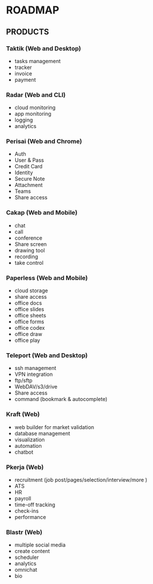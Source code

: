 # ROADMAP

## PRODUCTS

### Taktik (Web and Desktop)
- tasks management
- tracker
- invoice
- payment

### Radar (Web and CLI)
- cloud monitoring
- app monitoring
- logging
- analytics

### Perisai (Web and Chrome)
- Auth
- User & Pass
- Credit Card
- Identity
- Secure Note
- Attachment
- Teams
- Share access

### Cakap (Web and Mobile)
- chat
- call
- conference
- Share screen
- drawing tool
- recording
- take control

### Paperless (Web and Mobile)
- cloud storage
- share access
- office docs
- office slides
- office sheets
- office forms
- office codex
- office draw
- office play

### Teleport (Web and Desktop)
- ssh management
- VPN integration
- ftp/sftp
- WebDAV/s3/drive
- Share access
- command (bookmark & autocomplete)

### Kraft (Web)
- web builder for market validation
- database management
- visualization
- automation
- chatbot

### Pkerja (Web)
- recruitment (job post/pages/selection/interview/more )
- ATS
- HR
- payroll
- time-off tracking
- check-ins
- performance

### Blastr (Web)
- multiple social media
- create content
- scheduler
- analytics
- omnichat
- bio
